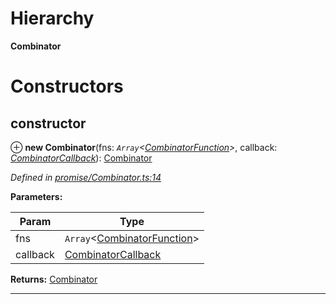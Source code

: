 

# Hierarchy

**Combinator**

# Constructors

<a id="constructor"></a>

##  constructor

⊕ **new Combinator**(fns: *`Array`<[CombinatorFunction](../modules/_promise_combinator_.md#combinatorfunction)>*, callback: *[CombinatorCallback](../modules/_promise_combinator_.md#combinatorcallback)*): [Combinator](_promise_combinator_.combinator.md)

*Defined in [promise/Combinator.ts:14](https://github.com/polkadot-js/api/blob/50d23b7/packages/api/src/promise/Combinator.ts#L14)*

**Parameters:**

| Param | Type |
| ------ | ------ |
| fns | `Array`<[CombinatorFunction](../modules/_promise_combinator_.md#combinatorfunction)> |
| callback | [CombinatorCallback](../modules/_promise_combinator_.md#combinatorcallback) |

**Returns:** [Combinator](_promise_combinator_.combinator.md)

___

